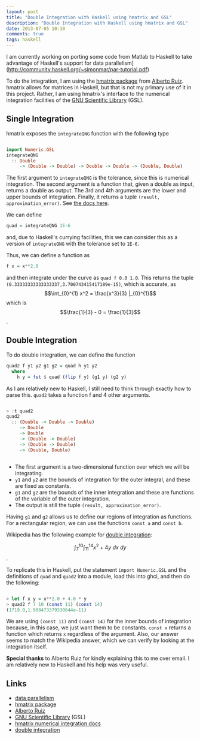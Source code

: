```yaml
---
layout: post
title: "Double Integration with Haskell using hmatrix and GSL"
description: "Double Integration with Haskell using hmatrix and GSL"
date: 2013-07-05 10:10
comments: true
tags: haskell
---
```


I am currently working on porting some code from Matlab to Haskell to take advantage of Haskell's support for data parallelism](http://community.haskell.org/~simonmar/par-tutorial.pdf)

To do the integration, I am using the [hmatrix package](http://hackage.haskell.org/package/hmatrix) from [Alberto Ruiz](http://dis.um.es/~alberto/). hmatrix allows for matrices in Haskell, but that is not my primary use of it in this project. Rather, I am using hmatrix's interface to the numerical integration facilities of the [GNU Scientific Library](http://www.gnu.org/software/gsl/) (GSL).


## Single Integration
hmatrix exposes the `integrateQNG` function with the following type

``` haskell

import Numeric.GSL
integrateQNG
  :: Double
     -> (Double -> Double) -> Double -> Double -> (Double, Double)


```

The first argument to `integrateQNG` is the tolerance, since this is numerical integration. The second argument is a function that, given a double as input, returns a double as output. The 3rd and 4th arguments are the lower and upper bounds of integration. Finally, it returns a tuple `(result, approximation_error)`. See [the docs here](http://hackage.haskell.org/packages/archive/hmatrix/0.5.2.2/doc/html/Numeric-GSL-Integration.html).

We can define

``` haskell
quad = integrateQNG 1E-6

```

and, due to Haskell's currying facilities, this we can consider this as a version of `integrateQNG` with the tolerance set to `1E-6`.

Thus, we can define a function as 

``` haskell
f x = x**2.0

```
and then integrate under the curve as ```quad f 0.0 1.0```. This returns the tuple `(0.33333333333333337,3.700743415417189e-15)`, which is accurate, as $$\int_{0}^{1} x^2 = \frac{x^3}{3} |_{0}^{1}$$ which is $$\frac{1}{3} - 0 = \frac{1}{3}$$.


## Double Integration

To do double integration, we can define the function 

``` haskell
quad2 f y1 y2 g1 g2 = quad h y1 y2
  where
    h y = fst $ quad (flip f y) (g1 y) (g2 y)

```
As I am relatively new to Haskell, I still need to think through exactly how to parse this. `quad2` takes a function f and 4 other arguments. 

``` haskell

> :t quad2
quad2
  :: (Double -> Double -> Double)
     -> Double
     -> Double
     -> (Double -> Double)
     -> (Double -> Double)
     -> (Double, Double)
	 
```

+ The first argument is a two-dimensional function over which we will be integrating. 
+ `y1` and `y2` are the bounds of integration for the outer integral, and these are fixed as constants. 
+ `g1` and `g2` are the bounds of the inner integration and these are functions of the variable of the outer integration. 
+ The output is still the tuple `(result, approximation_error)`.

Having `g1` and `g2` allows us to define our regions of integration as functions. For a rectangular region, we can use the functions `const a` and `const b`.

Wikipedia has the following example for [double integration](https://en.wikipedia.org/wiki/Multiple_integral#Double_integral):

$$ \int_7^{10} \int_{11}^{14} x^2 + 4 y ~ dx~ dy$$.

To replicate this in Haskell, put the statement `import Numeric.GSL` and the definitions of `quad` and `quad2` into a module, load this into ghci, and then do the following:

``` haskell

> let f x y = x**2.0 + 4.0 * y
> quad2 f 7 10 (const 11) (const 14)
(1719.0,1.908473379330644e-11)

```

We are using `(const 11)` and `(const 14)` for the inner bounds of integration because, in this case, we just want them to be constants. `const x`  returns a function which returns `x` regardless of the argument. Also, our answer seems to match the Wikipedia answer, which we can verify by looking at the integration itself.

**Special thanks** to Alberto Ruiz for kindly explaining this to me over email. I am relatively new to Haskell and his help was very useful.

## Links

+ [data parallelism](http://community.haskell.org/~simonmar/par-tutorial.pdf)
+ [hmatrix package](http://hackage.haskell.org/package/hmatrix)
+ [Alberto Ruiz](http://dis.um.es/~alberto/)
+ [GNU Scientific Library](http://www.gnu.org/software/gsl/) (GSL)
+ [hmatrix numerical integration docs](http://hackage.haskell.org/packages/archive/hmatrix/0.5.2.2/doc/html/Numeric-GSL-Integration.html)
+ [double integration](https://en.wikipedia.org/wiki/Multiple_integral#Double_integral)
